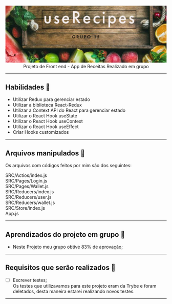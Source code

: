 <p align="center">
<img src="https://github.com/amandaperch/project-trybe-app-recipes/blob/main/src/images/Logo_useRecipes.png"/>
Projeto de Front end - App de Receitas
Realizado em grupo
</p>

---
## Habilidades :shallow_pan_of_food:

- Utilizar Redux para gerenciar estado
- Utilizar a biblioteca React-Redux
- Utilizar a Context API do React para gerenciar estado
- Utilizar o React Hook useState
- Utilizar o React Hook useContext
- Utilizar o React Hook useEffect
- Criar Hooks customizados

---
## Arquivos manipulados :hamburger:

Os arquivos com códigos feitos por mim são dos seguintes:
<p>
  SRC/Actios/index.js<br />
  SRC/Pages/Login.js<br />
  SRC/Pages/Wallet.js<br />
  SRC/Reducers/index.js<br />
  SRC/Reducers/user.js<br />
  SRC/Reducers/wallet.js<br />
  SRC/Store/index.js<br />
  App.js<br />
 </p>

---
## Aprendizados do projeto em grupo :pancakes:

- Neste Projeto meu grupo obtive 83% de aprovação;

---
## Requisitos que serão realizados :poultry_leg:

<p>
        
- [ ] Escrever testes;<br />
        Os testes que utilizavamos para este projeto eram da Trybe e foram deletados, desta maneira estarei realizando novos testes.
</p>

---
